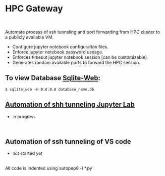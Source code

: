 # HPC Gateway

</br>

Automate process of ssh tunneling and port forwarding from HPC cluster to a publicly available VM.

* Configure jupyter notebook configuraiton files.
* Enforce jupyter notebook password useage.
* Enforces timeout jupyter notebook session [can be customizable].
* Generates random available ports to forward the HPC session.

## To view Database [Sqlite-Web](https://github.com/coleifer/sqlite-web):

`$ sqlite_web -H 0.0.0.0 database_name.db`

## [Automation of shh tunneling Jupyter Lab](https://github.com/gmihaila/hpc_gateway/tree/master/jupyter_lab)
* in progress

</br>

## Automation of ssh tunneling of VS code
* not started yet


</br>
All code is indented using`autopep8 -i *.py`
